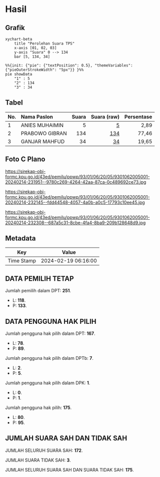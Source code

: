 # Hasil

## Grafik

```mermaid
xychart-beta
    title "Perolehan Suara TPS"
    x-axis [01, 02, 03]
    y-axis "Suara" 0 --> 134
    bar [5, 134, 34]
```

```mermaid
%%{init: {"pie": {"textPosition": 0.5}, "themeVariables": {"pieOuterStrokeWidth": "5px"}} }%%
pie showData
    "1" : 5
    "2" : 134
    "3" : 34
```

## Tabel

| No. | Nama Paslon    | Suara | Suara (raw) | Persentase |
|:--- |:-------------- | -----:| -----------:| ----------:|
| 1   | ANIES MUHAIMIN | 5     | [5][p-1]    | 2,89       |
| 2   | PRABOWO GIBRAN | 134   | [134][p-2]  | 77,46      |
| 3   | GANJAR MAHFUD  | 34    | [34][p-3]   | 19,65      |


[p-1]: https://github.com/gigit-pemilu/pemilu-2024-93-papua-selatan/blob/main/pilpres/hitung-suara/sub/93-papua-selatan/sub/01-merauke/sub/06-tanah-miring/sub/2005-hidup-baru/sub/001-tps/sub/paslon-1.txt
[p-2]: https://github.com/gigit-pemilu/pemilu-2024-93-papua-selatan/blob/main/pilpres/hitung-suara/sub/93-papua-selatan/sub/01-merauke/sub/06-tanah-miring/sub/2005-hidup-baru/sub/001-tps/sub/paslon-2.txt
[p-3]: https://github.com/gigit-pemilu/pemilu-2024-93-papua-selatan/blob/main/pilpres/hitung-suara/sub/93-papua-selatan/sub/01-merauke/sub/06-tanah-miring/sub/2005-hidup-baru/sub/001-tps/sub/paslon-3.txt

## Foto C Plano

https://sirekap-obj-formc.kpu.go.id/43ed/pemilu/ppwp/93/01/06/20/05/9301062005001-20240214-231951--9780c269-4264-42aa-87ca-0c489692ce73.jpg

https://sirekap-obj-formc.kpu.go.id/43ed/pemilu/ppwp/93/01/06/20/05/9301062005001-20240214-232145--fdd44548-4057-4a0b-a0c5-17793c10ee45.jpg

https://sirekap-obj-formc.kpu.go.id/43ed/pemilu/ppwp/93/01/06/20/05/9301062005001-20240214-232308--687a5c31-8cbe-4fa4-8ba9-209b128648d9.jpg


## Metadata

| Key        | Value               |
| ---------- | ------------------- |
| Time Stamp | 2024-02-19 06:16:00 |


## DATA PEMILIH TETAP

Jumlah pemilih dalam DPT: **251**.
 * L: **118**.
 * P: **133**.

## DATA PENGGUNA HAK PILIH

Jumlah pengguna hak pilih dalam DPT: **167**.
 * L: **78**.
 * P: **89**.

Jumlah pengguna hak pilih dalam DPTb: **7**.
 * L: **2**.
 * P: **5**.

Jumlah pengguna hak pilih dalam DPK: **1**.
 * L: **0**.
 * P: **1**.

Jumlah pengguna hak pilih: **175**.
 * L: **80**.
 * P: **95**.

## JUMLAH SUARA SAH DAN TIDAK SAH

JUMLAH SELURUH SUARA SAH: **172**.

JUMLAH SUARA TIDAK SAH: **3**.

JUMLAH SELURUH SUARA SAH DAN SUARA TIDAK SAH: **175**.


